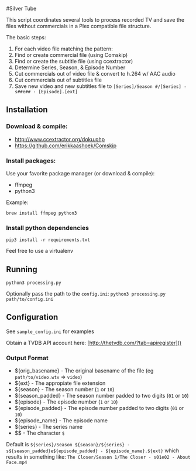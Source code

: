 #Silver Tube

This script coordinates several tools to process recorded TV and save the files without commercials in a Plex compatible file structure.

The basic steps:

1. For each video file matching the pattern:
2. Find or create commercial file (using Comskip)
3. Find or create the subtitle file (using ccextractor)
4. Determine Series, Season, & Episode Number
4. Cut commercials out of video file & convert to h.264 w/ AAC audio
5. Cut commercials out of subtitles file
6. Save new video and new subtitles file to `[Series]/Season #/[Series] - s##e## - [Episode].[ext]`

## Installation

### Download & compile:

- http://www.ccextractor.org/doku.php
- https://github.com/erikkaashoek/Comskip

### Install packages:

Use your favorite package manager (or download & compile):

- ffmpeg
- python3

Example:

`brew install ffmpeg python3`

### Install python dependencies

`pip3 install -r requirements.txt`

Feel free to use a virtualenv

## Running

`python3 processing.py`

Optionally pass the path to the `config.ini`: `python3 processing.py path/to/config.ini`

## Configuration

See `sample_config.ini` for examples

Obtain a TVDB API account here: [http://thetvdb.com/?tab=apiregister]()

### Output Format

- ${orig_basename} - The original basename of the file (eg `path/to/video.wtv` => `video`)
- ${ext} - The appropiate file extension
- ${season} - The season number (`1` or `10`)
- ${season_padded} - The season number padded to two digits (`01` or `10`)
- ${episode} - The episode number (`1` or `10`)
- ${episode_padded} - The episode number padded to two digits (`01` or `10`)
- ${episode_name} - The episode name
- ${series} - The series name
- $$ - The character `$`

Default is `${series}/Season ${season}/${series} - s${season_padded}e${episode_padded} - ${episode_name}.${ext}` which results in something like: `The Closer/Season 1/The Closer - s01e02 - About Face.mp4`
